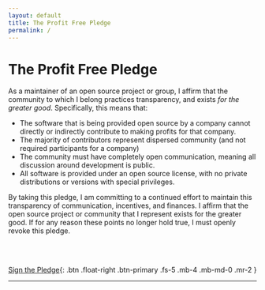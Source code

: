 ```yaml
---
layout: default
title: The Profit Free Pledge
permalink: /
---
```


# The Profit Free Pledge

As a maintainer of an open source project or group, I affirm that
the community to which I belong practices transparency, and exists
*for the greater good*. Specifically, this means that:

 - The software that is being provided open source by a company cannot directly or indirectly contribute to making profits for that company.
 - The majority of contributors represent dispersed community (and not required participants for a company)
 - The community must have completely open communication, meaning all discussion around development is public.
 - All software is provided under an open source license, with no private distributions or versions with special privileges.

By taking this pledge, I am committing to a continued effort to maintain this
transparency of communication, incentives, and finances. I affirm that
the open source project or community that I represent exists for the
greater good. If for any reason these points no longer hold true, I must
openly revoke this pledge.

<br><br>

[Sign the Pledge](https://github.com/good-labs/profit-free-pledge/edit/master/pledge.csv){: .btn .float-right .btn-primary .fs-5 .mb-4 .mb-md-0 .mr-2 }

<div id="contributors" style="display:none"></div>
<script src="https://cdnjs.cloudflare.com/ajax/libs/jquery/2.1.4/jquery.min.js"></script>
<script src="{{ site.url }}{{ site.baseurl }}/assets/js/showdown.min.js"></script>

<script>
$(document).ready(function(){

    url = "https://raw.githubusercontent.com/good-labs/profit-free-pledge/master/pledge.csv"
    $.get(url, function(data) {

        var converter = new showdown.Converter(),
                 html = converter.makeHtml(data);

        $('#contributors').html(html)
        $('#contributors').show();
    });

});
</script>

---
